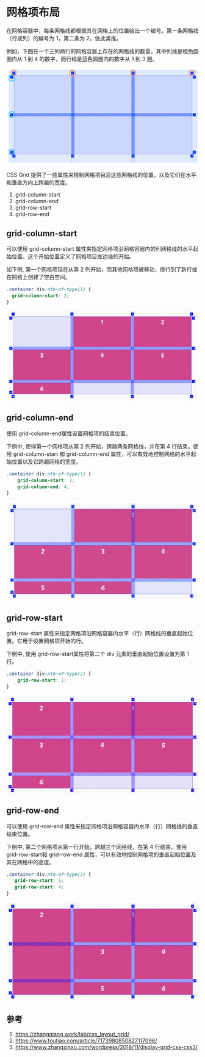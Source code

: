 # 网格项布局


在网格容器中，每条网格线都根据其在网格上的位置给出一个编号。第一条网格线（行或列）的编号为 1，第二条为 2，依此类推。

例如，下图在一个三列两行的网格容器上存在的网格线的数量，其中列线是橙色圆圈内从 1 到 4 的数字，而行线是蓝色圆圈内的数字从 1 到 3 圈。

![alt text](./5网格项布局/1.png)



CSS Grid 提供了一些属性来控制网格项目沿这些网格线的位置，以及它们在水平和垂直方向上跨越的宽度。

1. grid-column-start
2. grid-column-end
3. grid-row-start
4. grid-row-end

## grid-column-start

可以使用 grid-column-start 属性来指定网格项沿网格容器内的列网格线的水平起始位置。这个开始位置定义了网格项目左边缘的开始。

如下例, 第一个网格项现在从第 2 列开始，而其他网格项被移动，换行到了新行或在网格上创建了空白空间。
```css
.container div:nth-of-type(1) {
  grid-column-start: 2;
}

```

![alt text](./5网格项布局/2.png)



## grid-column-end

使用 grid-column-end属性设置网格项的结束位置。

下例中, 使得第一个网格项从第 2 列开始，跨越两条网格线，并在第 4 行结束。使用 grid-column-start 和 grid-column-end 属性，可以有效地控制网格的水平起始位置以及它跨越网格的宽度。

```css
.container div:nth-of-type(1) {
    grid-column-start: 2;
    grid-column-end: 4;
}
```

![alt text](./5网格项布局/3.png)


## grid-row-start

grid-row-start 属性来指定网格项沿网格容器内水平（行）网格线的垂直起始位置。它用于设置网格项开始的行。

下例中, 使用 grid-row-start属性将第二个 div 元素的垂直起始位置设置为第 1 行。

```css
.container div:nth-of-type(2) {
    grid-row-start: 1;
}
```

![alt text](./5网格项布局/4.png)


## grid-row-end

可以使用 grid-row-end 属性来指定网格项沿网格容器内水平（行）网格线的垂直结束位置。

下例中, 第二个网格项从第一行开始，跨越三个网格线，在第 4 行结束。使用 grid-row-start和 grid-row-end 属性，可以有效地控制网格项的垂直起始位置及其在网格中的高度。
```css
.container div:nth-of-type(2) {
   grid-row-start: 1;
   grid-row-start: 4;
}

```
![alt text](./5网格项布局/5.png)

## 参考
1. https://zhangqiang.work/lab/css_layout_grid/
2. https://www.toutiao.com/article/7173980850827117096/
3. https://www.zhangxinxu.com/wordpress/2018/11/display-grid-css-css3/
